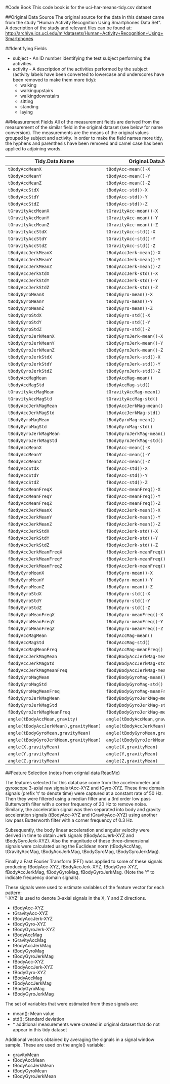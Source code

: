 #Code Book
This code book is for the uci-har-means-tidy.csv dataset

##Original Data Source
The original source for the data in this dataset came from the study "Human Activity Recognition Using Smartphones Data Set". A description of the study and relevant files can be found at: http://archive.ics.uci.edu/ml/datasets/Human+Activity+Recognition+Using+Smartphones

##Identifying Fields
* subject - An ID number identifying the test subject performing the activities.
* activity - A description of the activities performed by the subject (activity labels have been converted to lowercase and underscores have been removed to make them more tidy):
     * walking
     * walkingupstairs
     * walkingdownstairs
     * sitting
     * standing
     * laying
     
##Measurement Fields
All of the measurement fields are derived from the measurement of the similar field in the original dataset (see below for name conversion). The measurements are the means of the original values grouped by subject and activity. In order to make the field names more tidy, the hyphens and parenthesis have been removed and camel case has been applied to adjoining words. 

|Tidy.Data.Name|Original.Data.Name|
|--------------------------------------|--------------------------------------|
|`tBodyAccMeanX`|`tBodyAcc-mean()-X`|
|`tBodyAccMeanY`|`tBodyAcc-mean()-Y`|
|`tBodyAccMeanZ`|`tBodyAcc-mean()-Z`|
|`tBodyAccStdX`|`tBodyAcc-std()-X`|
|`tBodyAccStdY`|`tBodyAcc-std()-Y`|
|`tBodyAccStdZ`|`tBodyAcc-std()-Z`|
|`tGravityAccMeanX`|`tGravityAcc-mean()-X`|
|`tGravityAccMeanY`|`tGravityAcc-mean()-Y`|
|`tGravityAccMeanZ`|`tGravityAcc-mean()-Z`|
|`tGravityAccStdX`|`tGravityAcc-std()-X`|
|`tGravityAccStdY`|`tGravityAcc-std()-Y`|
|`tGravityAccStdZ`|`tGravityAcc-std()-Z`|
|`tBodyAccJerkMeanX`|`tBodyAccJerk-mean()-X`|
|`tBodyAccJerkMeanY`|`tBodyAccJerk-mean()-Y`|
|`tBodyAccJerkMeanZ`|`tBodyAccJerk-mean()-Z`|
|`tBodyAccJerkStdX`|`tBodyAccJerk-std()-X`|
|`tBodyAccJerkStdY`|`tBodyAccJerk-std()-Y`|
|`tBodyAccJerkStdZ`|`tBodyAccJerk-std()-Z`|
|`tBodyGyroMeanX`|`tBodyGyro-mean()-X`|
|`tBodyGyroMeanY`|`tBodyGyro-mean()-Y`|
|`tBodyGyroMeanZ`|`tBodyGyro-mean()-Z`|
|`tBodyGyroStdX`|`tBodyGyro-std()-X`|
|`tBodyGyroStdY`|`tBodyGyro-std()-Y`|
|`tBodyGyroStdZ`|`tBodyGyro-std()-Z`|
|`tBodyGyroJerkMeanX`|`tBodyGyroJerk-mean()-X`|
|`tBodyGyroJerkMeanY`|`tBodyGyroJerk-mean()-Y`|
|`tBodyGyroJerkMeanZ`|`tBodyGyroJerk-mean()-Z`|
|`tBodyGyroJerkStdX`|`tBodyGyroJerk-std()-X`|
|`tBodyGyroJerkStdY`|`tBodyGyroJerk-std()-Y`|
|`tBodyGyroJerkStdZ`|`tBodyGyroJerk-std()-Z`|
|`tBodyAccMagMean`|`tBodyAccMag-mean()`|
|`tBodyAccMagStd`|`tBodyAccMag-std()`|
|`tGravityAccMagMean`|`tGravityAccMag-mean()`|
|`tGravityAccMagStd`|`tGravityAccMag-std()`|
|`tBodyAccJerkMagMean`|`tBodyAccJerkMag-mean()`|
|`tBodyAccJerkMagStd`|`tBodyAccJerkMag-std()`|
|`tBodyGyroMagMean`|`tBodyGyroMag-mean()`|
|`tBodyGyroMagStd`|`tBodyGyroMag-std()`|
|`tBodyGyroJerkMagMean`|`tBodyGyroJerkMag-mean()`|
|`tBodyGyroJerkMagStd`|`tBodyGyroJerkMag-std()`|
|`fBodyAccMeanX`|`fBodyAcc-mean()-X`|
|`fBodyAccMeanY`|`fBodyAcc-mean()-Y`|
|`fBodyAccMeanZ`|`fBodyAcc-mean()-Z`|
|`fBodyAccStdX`|`fBodyAcc-std()-X`|
|`fBodyAccStdY`|`fBodyAcc-std()-Y`|
|`fBodyAccStdZ`|`fBodyAcc-std()-Z`|
|`fBodyAccMeanFreqX`|`fBodyAcc-meanFreq()-X`|
|`fBodyAccMeanFreqY`|`fBodyAcc-meanFreq()-Y`|
|`fBodyAccMeanFreqZ`|`fBodyAcc-meanFreq()-Z`|
|`fBodyAccJerkMeanX`|`fBodyAccJerk-mean()-X`|
|`fBodyAccJerkMeanY`|`fBodyAccJerk-mean()-Y`|
|`fBodyAccJerkMeanZ`|`fBodyAccJerk-mean()-Z`|
|`fBodyAccJerkStdX`|`fBodyAccJerk-std()-X`|
|`fBodyAccJerkStdY`|`fBodyAccJerk-std()-Y`|
|`fBodyAccJerkStdZ`|`fBodyAccJerk-std()-Z`|
|`fBodyAccJerkMeanFreqX`|`fBodyAccJerk-meanFreq()-X`|
|`fBodyAccJerkMeanFreqY`|`fBodyAccJerk-meanFreq()-Y`|
|`fBodyAccJerkMeanFreqZ`|`fBodyAccJerk-meanFreq()-Z`|
|`fBodyGyroMeanX`|`fBodyGyro-mean()-X`|
|`fBodyGyroMeanY`|`fBodyGyro-mean()-Y`|
|`fBodyGyroMeanZ`|`fBodyGyro-mean()-Z`|
|`fBodyGyroStdX`|`fBodyGyro-std()-X`|
|`fBodyGyroStdY`|`fBodyGyro-std()-Y`|
|`fBodyGyroStdZ`|`fBodyGyro-std()-Z`|
|`fBodyGyroMeanFreqX`|`fBodyGyro-meanFreq()-X`|
|`fBodyGyroMeanFreqY`|`fBodyGyro-meanFreq()-Y`|
|`fBodyGyroMeanFreqZ`|`fBodyGyro-meanFreq()-Z`|
|`fBodyAccMagMean`|`fBodyAccMag-mean()`|
|`fBodyAccMagStd`|`fBodyAccMag-std()`|
|`fBodyAccMagMeanFreq`|`fBodyAccMag-meanFreq()`|
|`fBodyAccJerkMagMean`|`fBodyBodyAccJerkMag-mean()`|
|`fBodyAccJerkMagStd`|`fBodyBodyAccJerkMag-std()`|
|`fBodyAccJerkMagMeanFreq`|`fBodyBodyAccJerkMag-meanFreq()`|
|`fBodyGyroMagMean`|`fBodyBodyGyroMag-mean()`|
|`fBodyGyroMagStd`|`fBodyBodyGyroMag-std()`|
|`fBodyGyroMagMeanFreq`|`fBodyBodyGyroMag-meanFreq()`|
|`fBodyGyroJerkMagMean`|`fBodyBodyGyroJerkMag-mean()`|
|`fBodyGyroJerkMagStd`|`fBodyBodyGyroJerkMag-std()`|
|`fBodyGyroJerkMagMeanFreq`|`fBodyBodyGyroJerkMag-meanFreq()`|
|`angle(tBodyAccMean,gravity)`|`angle(tBodyAccMean,gravity)`|
|`angle(tBodyAccJerkMean),gravityMean)`|`angle(tBodyAccJerkMean),gravityMean)`|
|`angle(tBodyGyroMean,gravityMean)`|`angle(tBodyGyroMean,gravityMean)`|
|`angle(tBodyGyroJerkMean,gravityMean)`|`angle(tBodyGyroJerkMean,gravityMean)`|
|`angle(X,gravityMean)`|`angle(X,gravityMean)`|
|`angle(Y,gravityMean)`|`angle(Y,gravityMean)`|
|`angle(Z,gravityMean)`|`angle(Z,gravityMean)`|

##Feature Selection (notes from orignial data ReadMe)

The features selected for this database come from the accelerometer and gyroscope 3-axial raw signals tAcc-XYZ and tGyro-XYZ. These time domain signals (prefix 't' to denote time) were captured at a constant rate of 50 Hz. Then they were filtered using a median filter and a 3rd order low pass Butterworth filter with a corner frequency of 20 Hz to remove noise. Similarly, the acceleration signal was then separated into body and gravity acceleration signals (tBodyAcc-XYZ and tGravityAcc-XYZ) using another low pass Butterworth filter with a corner frequency of 0.3 Hz. 

Subsequently, the body linear acceleration and angular velocity were derived in time to obtain Jerk signals (tBodyAccJerk-XYZ and tBodyGyroJerk-XYZ). Also the magnitude of these three-dimensional signals were calculated using the Euclidean norm (tBodyAccMag, tGravityAccMag, tBodyAccJerkMag, tBodyGyroMag, tBodyGyroJerkMag). 

Finally a Fast Fourier Transform (FFT) was applied to some of these signals producing fBodyAcc-XYZ, fBodyAccJerk-XYZ, fBodyGyro-XYZ, fBodyAccJerkMag, fBodyGyroMag, fBodyGyroJerkMag. (Note the 'f' to indicate frequency domain signals). 

These signals were used to estimate variables of the feature vector for each pattern:  
'-XYZ' is used to denote 3-axial signals in the X, Y and Z directions.

* tBodyAcc-XYZ
* tGravityAcc-XYZ
* tBodyAccJerk-XYZ
* tBodyGyro-XYZ
* tBodyGyroJerk-XYZ
* tBodyAccMag
* tGravityAccMag
* tBodyAccJerkMag
* tBodyGyroMag
* tBodyGyroJerkMag
* fBodyAcc-XYZ
* fBodyAccJerk-XYZ
* fBodyGyro-XYZ
* fBodyAccMag
* fBodyAccJerkMag
* fBodyGyroMag
* fBodyGyroJerkMag

The set of variables that were estimated from these signals are:

* mean(): Mean value
* std(): Standard deviation
* \* additional measurements were created in original dataset that do not appear in this tidy dataset

Additional vectors obtained by averaging the signals in a signal window sample. These are used on the angle() variable:

* gravityMean
* tBodyAccMean
* tBodyAccJerkMean
* tBodyGyroMean
* tBodyGyroJerkMean
